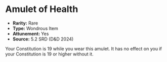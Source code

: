 # Amulet of Health

- **Rarity:** Rare
- **Type:** Wondrous Item
- **Attunement:** Yes
- **Source:** 5.2 SRD (D&D 2024)

Your Constitution is 19 while you wear this amulet. It has no effect on you if your Constitution is 19 or higher without it.
